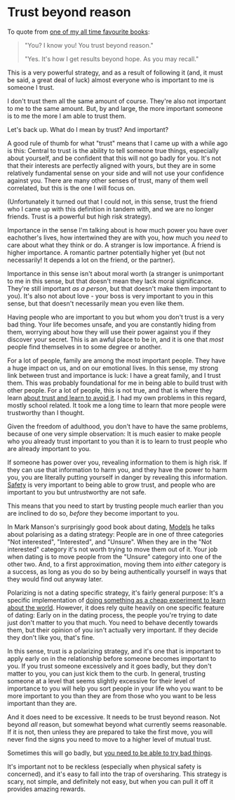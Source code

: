 # Trust beyond reason

To quote from [one of my all time favourite books](https://amzn.to/2Uewqdp):

> "You? I know you! You trust beyond reason."
>
> "Yes. It's how I get results beyond hope. As you may recall."

This is a very powerful strategy, and as a result of following it (and, it must be said, a great deal of luck) almost everyone who is important to me is someone I trust.

I don't trust them all the same amount of course. They're also not important to me to the same amount.
But, by and large, the more important someone is to me the more I am able to trust them.

Let's back up. What do I mean by trust? And important?

A good rule of thumb for what "trust" means that I came up with a while ago is this: Central to trust is the ability to tell someone true things, especially about yourself, and be confident that this will not go badly for you.
It's not that their interests are perfectly aligned with yours, but they are in some relatively fundamental sense on your side and will not use your confidence against you.
There are many other senses of trust, many of them well correlated, but this is the one I will focus on.

(Unfortunately it turned out that I could not, in this sense, trust the friend who I came up with this definition in tandem with, and we are no longer friends. Trust is a powerful but high risk strategy).

Importance in the sense I'm talking about is how much power you have over eachother's lives, how intertwined they are with you, how much you *need* to care about what they think or do. A stranger is low importance. A friend is higher importance. A romantic partner potentially higher yet (but not necessarily! It depends a lot on the friend, or the partner).

Importance in this sense isn't about moral worth (a stranger is unimportant to me in this sense, but that doesn't mean they lack moral significance. They're still important *as a person*, but that doesn't make them important to you). It's also not about love - your boss is very important to you in this sense, but that doesn't necessarily mean you even like them.

Having people who are important to you but whom you don't trust is a very bad thing. Your life becomes unsafe, and you are constantly hiding from them, worrying about how they will use their power against you if they discover your secret. This is an awful place to be in, and it is one that *most* people find themselves in to some degree or another.

For a lot of people, family are among the most important people. They have a huge impact on us, and on our emotional lives. In this sense, my strong link between trust and importance is luck: I have a great family, and I trust them. This was probably foundational for me in being able to build trust with other people. For a lot of people, this is not true, and that is where they learn [about trust and learn to avoid it](https://notebook.drmaciver.com/posts/2020-03-03-09:07.html).
I had my own problems in this regard, mostly school related. It took me a long time to learn that more people were trustworthy than I thought.

Given the freedom of adulthood, you don't have to have the same problems,
because of one very simple observation:
It is much easier to make people who you already trust important to you than it is to learn to trust people who are already important to you.

If someone has power over you, revealing information to them is high risk. If they can use that information to harm you, and they have the power to harm you, you are literally putting yourself in danger by revealing this information.
[Safety](https://notebook.drmaciver.com/posts/2020-03-18-11:24.html) is very important to being able to grow trust, and people who are important to you but untrustworthy are not safe.

This means that you need to start by trusting people much earlier than you are inclined to do so,
*before* they become important to you.

In Mark Manson's surprisingly good book about dating, [Models](https://amzn.to/2Ur16XG) he talks about polarising as a dating strategy: People are in one of three categories "Not interested", "Interested", and "Unsure". When they are in the "Not interested" category it's not worth trying to move them out of it. Your job when dating is to move people from the "Unsure" category into one of the other two. And, to a first approximation, moving them into *either* category is a success, as long as you do so by being authentically yourself in ways that they would find out anyway later.

Polarizing is not a dating specific strategy, it's fairly general purpose: It's a specific implementation of [doing something as a cheap experiment to learn about the world](https://notebook.drmaciver.com/posts/2020-02-26-16:07.html).
However, it does rely quite heavily on one specific feature of dating: Early on in the dating process, the people you're trying to date just don't matter to you that much. You need to behave decently towards them, but their opinion of you isn't actually very important. If they decide they don't like you, that's fine.

In this sense, trust is a polarizing strategy, and it's one that is important to apply early on in the relationship before someone becomes important to you. If you trust someone excessively and it goes badly, but they don't matter to you, you can just kick them to the curb.
In general, trusting someone at a level that seems slightly excessive for their level of importance to you will help you sort people in your life who you want to be more important to you than they are from those who you want to be less important than they are.

And it does need to be excessive. It needs to be trust beyond reason. Not beyond *all* reason, but somewhat beyond what currently seems reasonable. If it is not, then unless they are prepared to take the first move, you will never find the signs you need to move to a higher level of mutual trust.

Sometimes this will go badly, but [you need to be able to try bad things](https://notebook.drmaciver.com/posts/2020-02-22-11:37.html).

It's important not to be reckless (especially when physical safety is concerned), and it's easy to fall into the trap of oversharing. This strategy is scary, not simple, and definitely not easy, but when you can pull it off it provides amazing rewards.
